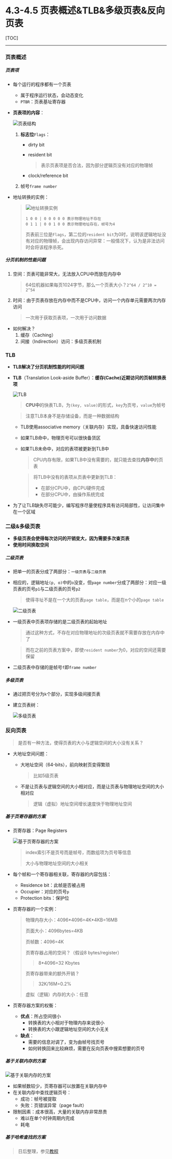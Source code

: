 # 4.3-4.5 页表概述&TLB&多级页表&反向页表

[TOC]

____

### 页表概述

##### 页表项

* 每个运行的程序都有一个页表

  * 属于程序运行状态，会动态变化
  * `PTBR`：页表基址寄存器

* **页表项的内容**：

  ![页表结构](.\pics\page3.png)
  1. **标志位**`Flags`：

     * dirty bit

     * resident bit

       > 表示页表项是否合法，因为部分逻辑页没有对应的物理帧

     * clock/reference bit

  2. 帧号`frame number`

* 地址转换的实例：

  >  ![地址转换实例](.\pics\page4.png)
  >
  > ```ascii
  > 1 0 0 | 0 0 0 0 0 表示物理地址不存在
  > 0 1 1 | 0 0 1 0 0 表示物理地址存在，帧号为4
  > ```
  >
  > 页表前三位是`Flags`，第二位的`resident bit`为0时，说明该逻辑地址没有对应的物理帧，会出现内存访问异常：一般情况下，认为是非法访问时会将该程序杀死。

  

##### 分页机制的性能问题

1. 空间：页表可能非常大，无法放入CPU中而放在内存中

   > 64位机器如果每页1024字节，那么一个页表大小？`2^64 / 2^10 = 2^54`

2. 时间：由于页表存放在内存中而不是CPU中，访问一个内存单元需要两次内存访问

   > 一次用于获取页表项，一次用于访问数据

* 如何解决？
  1. 缓存（Caching）
  2. 间接（Indirection）访问：多级页表机制



### TLB

* **TLB解决了分页机制性能的时间问题**

* **TLB**（Translation Look-aside Buffer）：**缓存(Cache)近期访问的页帧转换表项**

  ![TLB](.\pics\page5.png)

  > **CPU中**的快表TLB，为`(key, value)`的形式，`key`为页号，`value`为帧号

  > 注意TLB本身不是存储设备，而是一种数据结构

  * TLB使用associative memory（关联内存）实现，具备快速访问性能

  * 如果TLB命中，物理页号可以很快备货区

  * 如果TLB未命中，对应的表项被更新到TLB中

    > CPU内存有限，如果TLB中没有需要的，就只能去查找**内存中**的页表

    > 将TLB中没有的表项从页表中更新到TLB：
    >
    > * 在部分CPU中，由CPU硬件完成
    > * 在部分CPU中，由操作系统完成

* 为了让TLB缺失尽可能少，编写程序尽量使程序具有访问局部性，让访问集中在一个区域



### 二级&多级页表

* **多级页表会使得每次访问的开销变大，因为需要多次查页表**
* **使用时间换取空间**

##### 二级页表

* 把单一的页表分成了两部分：`一级页表`与`二级页表`

* 相应的，逻辑地址`(p, o)`中的`o`没变，但`page number`分成了两部分：对应一级页表的页号`p1`与二级页表的页号`p2`

  > 使得寻址不是在一个大的页表`page table`，而是在n个小的`page table`

  ![二级页表](.\pics\page6.png)

* 一级页表中页表项存储的是二级页表的起始地址

  > 通过这种方式，不存在对应物理地址的次级页表就不需要存放在内存中了

  > 而在之前的页表方案中，即使`resident number`为0，对应的空间还需要保留

* 二级页表中存储的是帧号`f`即`frame number`



##### 多级页表

* 通过把页号分为`k`个部分，实现多级间接页表

* 建立页表树：

  ![多级页表](.\pics\page7.png)



### 反向页表

> 是否有一种方法，使得页表的大小与逻辑空间的大小没有关系？

* 大地址空间问题：

  * 大地址空间（64-bits），前向映射页变得繁琐

    > 比如5级页表

  * 不是让页表与逻辑空间的大小相对应，而是让页表与物理地址空间的大小相对应

    > 逻辑（虚拟）地址空间增长速度快于物理地址空间



##### 基于页寄存器的方案

* 页寄存器：Page Registers

  ![基于页寄存器的方案](.\pics\page8.png)

  

  >  index索引不是页号而是帧号，而数组项为页号等信息
  >
  > 大小与物理地址空间的大小相关

* 每个帧和一个寄存器相关联，寄存器的内容包括：

  * Residence bit：此帧是否被占用
  * Occupier：对应的页号`p`
  * Protection bits：保护位

* 页寄存器的一个实例：

  > 物理内存大小：4096\*4096=4K\*4KB=16MB
  >
  > 页面大小：4096bytes=4KB
  >
  > 页帧数：4096=4K
  >
  > 页寄存器占用的空间？（假设8 bytes/register）
  >
  > > 8*4096=32 Kbytes
  >
  > 页寄存器带来的额外开销？
  >
  > > 32K/16M=0.2%
  >
  > 虚拟（逻辑）内存的大小：任意

* 页寄存器方案的权衡：

  * **优点**：所占空间很小
    - 转换表的大小相对于物理内存来说很小
    - 转换表的大小跟逻辑地址空间的大小无关
  * **缺点**：
    * 需要的信息对调了，变为由帧号找页号
    * 如何转换回来比较麻烦，需要在反向页表中搜索想要的页号



##### 基于关联内存的方案

![基于关联内存的方案](.\pics\page9.png)

* 如果帧数较少，页寄存器可以放置在关联内存中
* 在关联内存中查找逻辑页号：
  * 成功：帧号被提取
  * 失败：页错误异常（page fault）
* 限制因素：成本很高，大量的关联内存非常昂贵
  * 难以在单个时钟周期内完成
  * 耗电



##### 基于哈希查找的方案

> 日后整理，参见[教程](https://www.bilibili.com/video/BV1js411b7vg?p=19)